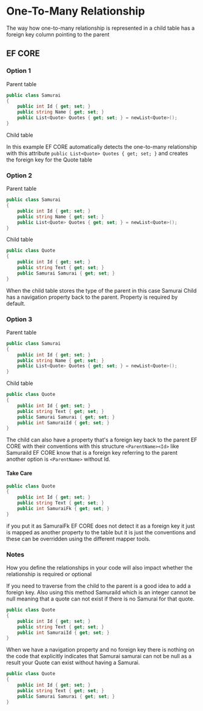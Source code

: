 # One-To-Many Relationship 

The way how one-to-many relationship is represented in a child table has a foreign key column pointing to the parent 

## EF CORE

### Option 1

Parent table
```csharp
public class Samurai
{
    public int Id { get; set; }
    public string Name { get; set; }
    public List<Quote> Quotes { get; set; } = newList<Quote>();
}
```
Child table

In this example EF CORE automatically detects the one-to-many relationship with this attribute `public List<Quote> Quotes { get; set; }` and creates the foreign key for the Quote table

### Option 2

Parent table
```csharp
public class Samurai
{
    public int Id { get; set; }
    public string Name { get; set; }
    public List<Quote> Quotes { get; set; } = newList<Quote>();
}
```
Child table
```csharp
public class Quote
{
    public int Id { get; set; }
    public string Text { get; set; }
    public Samurai Samurai { get; set; }
}
```

When the child table stores the type of the parent in this case Samurai Child has a navigation property back to the parent. Property is required by default.

### Option 3 

Parent table
```csharp
public class Samurai
{
    public int Id { get; set; }
    public string Name { get; set; }
    public List<Quote> Quotes { get; set; } = newList<Quote>();
}
```
Child table
```csharp
public class Quote
{
    public int Id { get; set; }
    public string Text { get; set; }
    public Samurai Samurai { get; set; }
    public int SamuraiId { get; set; }
}
```

The child can also have a property that's a foreign key back to the parent EF CORE with their conventions with this structure `<ParentName><Id>` like SamuraiId EF CORE know that is a foreign key referring to the parent another option is `<ParentName>` without Id. 

#### Take Care 

```csharp
public class Quote
{
    public int Id { get; set; }
    public string Text { get; set; }
    public int SamuraiFk { get; set; }
}
```
if you put it as SamuraiFk EF CORE does not detect it as a foreign key it just is mapped as another property to the table but it is just the conventions and these can be overridden using the different mapper tools.

### Notes

How you define the relationships in your code will also impact whether the relationship is required or optional

If you need to traverse from the child to the parent is a good idea to add a foreign key. Also using this method SamuraiId which is an integer cannot be null meaning that a quote can not exist if there is no Samurai for that quote.

```csharp
public class Quote
{
    public int Id { get; set; }
    public string Text { get; set; }
    public int SamuraiId { get; set; }
}
```
When we have a navigation property and no foreign key there is nothing on the code that explicitly indicates that Samurai samurai can not be null as a result your Quote can exist without having a Samurai.

```csharp
public class Quote
{
    public int Id { get; set; }
    public string Text { get; set; }
    public Samurai Samurai { get; set; }
}
```
